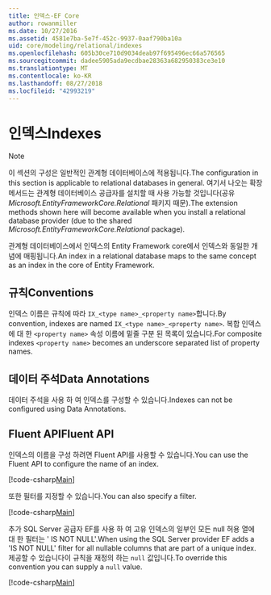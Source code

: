 ```yaml
---
title: 인덱스-EF Core
author: rowanmiller
ms.date: 10/27/2016
ms.assetid: 4581e7ba-5e7f-452c-9937-0aaf790ba10a
uid: core/modeling/relational/indexes
ms.openlocfilehash: 605b30ce710d9034deab97f695496ec66a576565
ms.sourcegitcommit: dadee5905ada9ecdbae28363a682950383ce3e10
ms.translationtype: MT
ms.contentlocale: ko-KR
ms.lasthandoff: 08/27/2018
ms.locfileid: "42993219"
---
```

# <a name="indexes"></a><span data-ttu-id="d5260-102">인덱스</span><span class="sxs-lookup"><span data-stu-id="d5260-102">Indexes</span></span>

> [!NOTE]  
> <span data-ttu-id="d5260-103">이 섹션의 구성은 일반적인 관계형 데이터베이스에 적용됩니다.</span><span class="sxs-lookup"><span data-stu-id="d5260-103">The configuration in this section is applicable to relational databases in general.</span></span> <span data-ttu-id="d5260-104">여기서 나오는 확장 메서드는 관계형 데이터베이스 공급자를 설치할 때 사용 가능할 것입니다(공유 *Microsoft.EntityFrameworkCore.Relational* 패키지 때문).</span><span class="sxs-lookup"><span data-stu-id="d5260-104">The extension methods shown here will become available when you install a relational database provider (due to the shared *Microsoft.EntityFrameworkCore.Relational* package).</span></span>

<span data-ttu-id="d5260-105">관계형 데이터베이스에서 인덱스의 Entity Framework core에서 인덱스와 동일한 개념에 매핑됩니다.</span><span class="sxs-lookup"><span data-stu-id="d5260-105">An index in a relational database maps to the same concept as an index in the core of Entity Framework.</span></span>

## <a name="conventions"></a><span data-ttu-id="d5260-106">규칙</span><span class="sxs-lookup"><span data-stu-id="d5260-106">Conventions</span></span>

<span data-ttu-id="d5260-107">인덱스 이름은 규칙에 따라 `IX_<type name>_<property name>`합니다.</span><span class="sxs-lookup"><span data-stu-id="d5260-107">By convention, indexes are named `IX_<type name>_<property name>`.</span></span> <span data-ttu-id="d5260-108">복합 인덱스에 대 한 `<property name>` 속성 이름에 밑줄 구분 된 목록이 있습니다.</span><span class="sxs-lookup"><span data-stu-id="d5260-108">For composite indexes `<property name>` becomes an underscore separated list of property names.</span></span>

## <a name="data-annotations"></a><span data-ttu-id="d5260-109">데이터 주석</span><span class="sxs-lookup"><span data-stu-id="d5260-109">Data Annotations</span></span>

<span data-ttu-id="d5260-110">데이터 주석을 사용 하 여 인덱스를 구성할 수 있습니다.</span><span class="sxs-lookup"><span data-stu-id="d5260-110">Indexes can not be configured using Data Annotations.</span></span>

## <a name="fluent-api"></a><span data-ttu-id="d5260-111">Fluent API</span><span class="sxs-lookup"><span data-stu-id="d5260-111">Fluent API</span></span>

<span data-ttu-id="d5260-112">인덱스의 이름을 구성 하려면 Fluent API를 사용할 수 있습니다.</span><span class="sxs-lookup"><span data-stu-id="d5260-112">You can use the Fluent API to configure the name of an index.</span></span>

[!code-csharp[Main](../../../../samples/core/Modeling/FluentAPI/Samples/Relational/IndexName.cs?name=Model&highlight=9)]

<span data-ttu-id="d5260-113">또한 필터를 지정할 수 있습니다.</span><span class="sxs-lookup"><span data-stu-id="d5260-113">You can also specify a filter.</span></span>

[!code-csharp[Main](../../../../samples/core/Modeling/FluentAPI/Samples/Relational/IndexFilter.cs?name=Model&highlight=9)]

<span data-ttu-id="d5260-114">추가 SQL Server 공급자 EF를 사용 하 여 고유 인덱스의 일부인 모든 null 허용 열에 대 한 필터는 ' IS NOT NULL'.</span><span class="sxs-lookup"><span data-stu-id="d5260-114">When using the SQL Server provider EF adds a 'IS NOT NULL' filter for all nullable columns that are part of a unique index.</span></span> <span data-ttu-id="d5260-115">제공할 수 있습니다이 규칙을 재정의 하는 `null` 값입니다.</span><span class="sxs-lookup"><span data-stu-id="d5260-115">To override this convention you can supply a `null` value.</span></span>

[!code-csharp[Main](../../../../samples/core/Modeling/FluentAPI/Samples/Relational/IndexNoFilter.cs?name=Model&highlight=10)]
